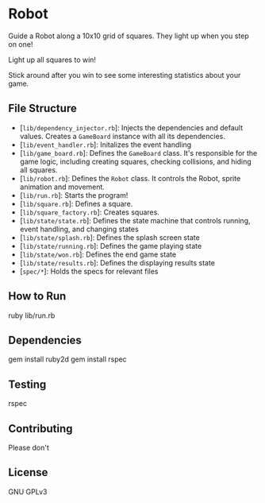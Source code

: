 # Robot

Guide a Robot along a 10x10 grid of squares. They light up when you step on one!

Light up all squares to win!

Stick around after you win to see some interesting statistics about your game.

## File Structure

- [`lib/dependency_injector.rb`]: Injects the dependencies and default values. Creates a `GameBoard` instance with all its dependencies.
- [`lib/event_handler.rb`]: Initalizes the event handling
- [`lib/game_board.rb`]: Defines the `GameBoard` class. It's responsible for the game logic, including creating squares, checking collisions, and hiding all squares.
- [`lib/robot.rb`]: Defines the `Robot` class. It controls the Robot, sprite animation and movement.
- [`lib/run.rb`]: Starts the program!
- [`lib/square.rb`]: Defines a square.
- [`lib/square_factory.rb`]: Creates squares.
- [`lib/state/state.rb`]: Defines the state machine that controls running, event handling, and changing states
- [`lib/state/splash.rb`]: Defines the splash screen state
- [`lib/state/running.rb`]: Defines the game playing state
- [`lib/state/won.rb`]: Defines the end game state
- [`lib/state/results.rb`]: Defines the displaying results state
- [`spec/*`]: Holds the specs for relevant files

## How to Run

ruby lib/run.rb

## Dependencies

gem install ruby2d
gem install rspec

## Testing

rspec

## Contributing

Please don't

## License

GNU GPLv3
